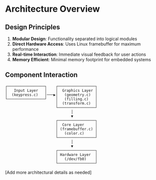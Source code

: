 # Architecture Overview

## Design Principles

1. **Modular Design**: Functionality separated into logical modules
2. **Direct Hardware Access**: Uses Linux framebuffer for maximum performance
3. **Real-time Interaction**: Immediate visual feedback for user actions
4. **Memory Efficient**: Minimal memory footprint for embedded systems

## Component Interaction

```
┌─────────────────┐    ┌─────────────────┐
│   Input Layer   │    │  Graphics Layer │
│  (keypress.c)   │───▶│   (geometry.c)  │
└─────────────────┘    │   (filling.c)   │
                       │  (transform.c)  │
                       └─────────────────┘
                              │
                              ▼
                       ┌─────────────────┐
                       │  Core Layer     │
                       │ (framebuffer.c) │
                       │   (color.c)     │
                       └─────────────────┘
                              │
                              ▼
                       ┌─────────────────┐
                       │ Hardware Layer  │
                       │   (/dev/fb0)    │
                       └─────────────────┘
```

[Add more architectural details as needed]
